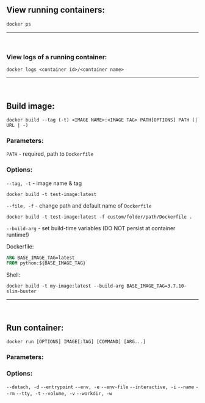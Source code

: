 ## View running containers:
```
docker ps
```
---
<br>



### View logs of a running container:
```
docker logs <container id>/<container name>
```
---
<br>



## Build image:
```
docker build --tag (-t) <IMAGE NAME>:<IMAGE TAG> PATH[OPTIONS] PATH (| URL | -)
```
### Parameters:
`PATH` - required, path to `Dockerfile`

### Options:

`--tag, -t` - image name & tag
```
docker build -t test-image:latest
```
`--file, -f` - change path and default name of `Dockerfile`
```
docker build -t test-image:latest -f custom/folder/path/Dockerfile .
```
`--build-arg` - set build-time variables (DO NOT persist at container runtime!)

Dockerfile:
```Dockerfile
ARG BASE_IMAGE_TAG=latest
FROM python:${BASE_IMAGE_TAG}
```
Shell:
```
docker build -t my-image:latest --build-arg BASE_IMAGE_TAG=3.7.10-slim-buster
```
---
<br>



## Run container:
```
docker run [OPTIONS] IMAGE[:TAG] [COMMAND] [ARG...]
```
### Parameters:
### Options:
`--detach, -d`
`--entrypoint`
`--env, -e`
`--env-file`
`--interactive, -i`
`--name`
`--rm`
`--tty, -t`
`--volume, -v`
`--workdir, -w`